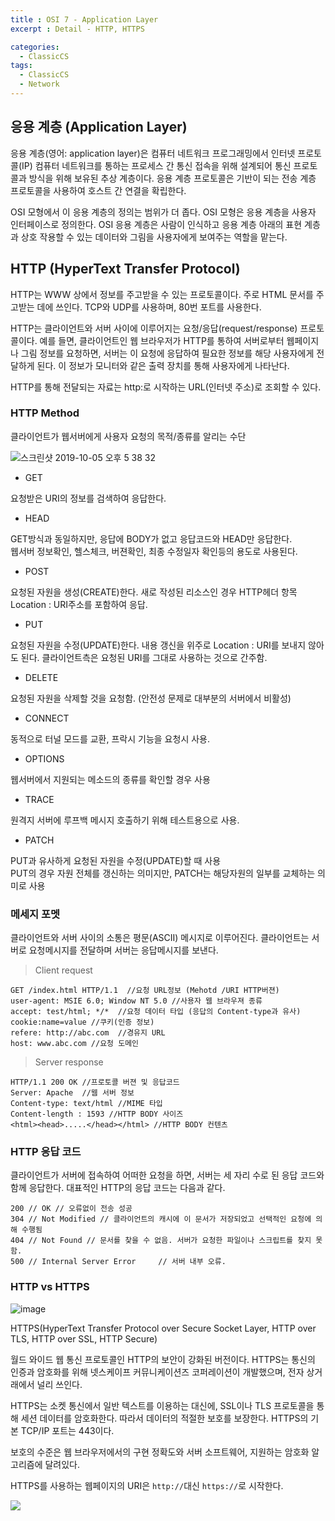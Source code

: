```yaml
---
title : OSI 7 - Application Layer
excerpt : Detail - HTTP, HTTPS

categories:
  - ClassicCS
tags:
  - ClassicCS
  - Network
---  
```


## 응용 계층 (Application Layer)

응용 계층(영어: application layer)은 컴퓨터 네트워크 프로그래밍에서 인터넷 프로토콜(IP) 컴퓨터 네트워크를 통하는 프로세스 간 통신 접속을 위해 설계되어 통신 프로토콜과 방식을 위해 보유된 추상 계층이다. 응용 계층 프로토콜은 기반이 되는 전송 계층 프로토콜을 사용하여 호스트 간 연결을 확립한다.  

OSI 모형에서 이 응용 계층의 정의는 범위가 더 좁다. OSI 모형은 응용 계층을 사용자 인터페이스로 정의한다. OSI 응용 계층은 사람이 인식하고 응용 계층 아래의 표현 계층과 상호 작용할 수 있는 데이터와 그림을 사용자에게 보여주는 역할을 맡는다.  


## HTTP (HyperText Transfer Protocol)

HTTP는 WWW 상에서 정보를 주고받을 수 있는 프로토콜이다. 주로 HTML 문서를 주고받는 데에 쓰인다. TCP와 UDP를 사용하며, 80번 포트를 사용한다.  

HTTP는 클라이언트와 서버 사이에 이루어지는 요청/응답(request/response) 프로토콜이다. 예를 들면, 클라이언트인 웹 브라우저가 HTTP를 통하여 서버로부터 웹페이지나 그림 정보를 요청하면, 서버는 이 요청에 응답하여 필요한 정보를 해당 사용자에게 전달하게 된다. 이 정보가 모니터와 같은 출력 장치를 통해 사용자에게 나타난다.  

HTTP를 통해 전달되는 자료는 http:로 시작하는 URL(인터넷 주소)로 조회할 수 있다.  

### HTTP Method

클라이언트가 웹서버에게 사용자 요청의 목적/종류를 알리는 수단  

![스크린샷 2019-10-05 오후 5 38 32](https://user-images.githubusercontent.com/44635266/66252476-05821580-e797-11e9-95ed-c7d841edc1d0.png)

* GET

 요청받은 URI의 정보를 검색하여 응답한다.  

* HEAD

GET방식과 동일하지만, 응답에 BODY가 없고 응답코드와 HEAD만 응답한다.  
웹서버 정보확인, 헬스체크, 버젼확인, 최종 수정일자 확인등의 용도로 사용된다.  

* POST

요청된 자원을 생성(CREATE)한다. 새로 작성된 리소스인 경우 HTTP헤더 항목 Location : URI주소를 포함하여 응답.  

* PUT

요청된 자원을 수정(UPDATE)한다. 내용 갱신을 위주로 Location : URI를 보내지 않아도 된다.   클라이언트측은 요청된 URI를 그대로 사용하는 것으로 간주함.  

* DELETE

요청된 자원을 삭제할 것을 요청함.  (안전성 문제로 대부분의 서버에서 비활성)  

* CONNECT

 동적으로 터널 모드를 교환, 프락시 기능을 요청시 사용.  

* OPTIONS

 웹서버에서 지원되는 메소드의 종류를 확인할 경우 사용  

* TRACE

 원격지 서버에 루프백 메시지 호출하기 위해 테스트용으로 사용.  

* PATCH

PUT과 유사하게 요청된 자원을 수정(UPDATE)할 때 사용  
PUT의 경우 자원 전체를 갱신하는 의미지만, PATCH는 해당자원의 일부를 교체하는 의미로 사용  

### 메세지 포멧

클라이언트와 서버 사이의 소통은 평문(ASCII) 메시지로 이루어진다. 클라이언트는 서버로 요청메시지를 전달하며 서버는 응답메시지를 보낸다.

> Client request

```
GET /index.html HTTP/1.1  //요청 URL정보 (Mehotd /URI HTTP버젼)
user-agent: MSIE 6.0; Window NT 5.0 //사용자 웹 브라우져 종류
accept: test/html; */*  //요청 데이터 타입 (응답의 Content-type과 유사)
cookie:name=value //쿠키(인증 정보)
refere: http://abc.com  //경유지 URL
host: www.abc.com //요청 도메인
```

> Server response

```
HTTP/1.1 200 OK //프로토콜 버젼 및 응답코드
Server: Apache  //웹 서버 정보
Content-type: text/html //MIME 타입
Content-length : 1593 //HTTP BODY 사이즈
<html><head>.....</head></html> //HTTP BODY 컨텐츠
```

### HTTP 응답 코드

클라이언트가 서버에 접속하여 어떠한 요청을 하면, 서버는 세 자리 수로 된 응답 코드와 함께 응답한다. 대표적인 HTTP의 응답 코드는 다음과 같다.


```
200 // OK // 오류없이 전송 성공
304 // Not Modified // 클라이언트의 캐시에 이 문서가 저장되었고 선택적인 요청에 의해 수행됨
404 // Not Found // 문서를 찾을 수 없음. 서버가 요청한 파일이나 스크립트를 찾지 못함.
500 // Internal Server Error	 // 서버 내부 오류.
```

### HTTP vs HTTPS

![image](https://user-images.githubusercontent.com/34998051/68601124-138a2b00-04e7-11ea-9ecb-4f20e44e2201.png)

HTTPS(HyperText Transfer Protocol over Secure Socket Layer, HTTP over TLS, HTTP over SSL, HTTP Secure)

월드 와이드 웹 통신 프로토콜인 HTTP의 보안이 강화된 버전이다. HTTPS는 통신의 인증과 암호화를 위해 넷스케이프 커뮤니케이션즈 코퍼레이션이 개발했으며, 전자 상거래에서 널리 쓰인다.

HTTPS는 소켓 통신에서 일반 텍스트를 이용하는 대신에, SSL이나 TLS 프로토콜을 통해 세션 데이터를 암호화한다. 따라서 데이터의 적절한 보호를 보장한다. HTTPS의 기본 TCP/IP 포트는 443이다.

보호의 수준은 웹 브라우저에서의 구현 정확도와 서버 소프트웨어, 지원하는 암호화 알고리즘에 달려있다.

HTTPS를 사용하는 웹페이지의 URI은 `http://`대신 `https://`로 시작한다.

![](https://user-images.githubusercontent.com/44635266/66919128-b6bc6180-f05b-11e9-99df-46897cac8620.png)

